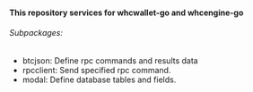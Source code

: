 #### This repository services for whcwallet-go and whcengine-go

###### Subpackages:

- btcjson: Define rpc commands and results data
- rpcclient: Send specified rpc command.
- modal: Define database tables and fields.

